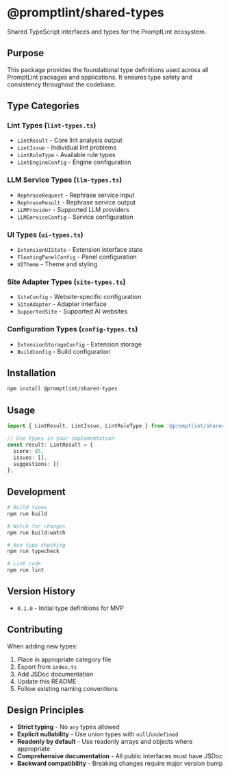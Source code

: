 # @promptlint/shared-types

Shared TypeScript interfaces and types for the PromptLint ecosystem.

## Purpose

This package provides the foundational type definitions used across all PromptLint packages and applications. It ensures type safety and consistency throughout the codebase.

## Type Categories

### Lint Types (`lint-types.ts`)
- `LintResult` - Core lint analysis output
- `LintIssue` - Individual lint problems  
- `LintRuleType` - Available rule types
- `LintEngineConfig` - Engine configuration

### LLM Service Types (`llm-types.ts`)  
- `RephraseRequest` - Rephrase service input
- `RephraseResult` - Rephrase service output
- `LLMProvider` - Supported LLM providers
- `LLMServiceConfig` - Service configuration

### UI Types (`ui-types.ts`)
- `ExtensionUIState` - Extension interface state
- `FloatingPanelConfig` - Panel configuration
- `UITheme` - Theme and styling

### Site Adapter Types (`site-types.ts`)
- `SiteConfig` - Website-specific configuration
- `SiteAdapter` - Adapter interface
- `SupportedSite` - Supported AI websites

### Configuration Types (`config-types.ts`)
- `ExtensionStorageConfig` - Extension storage
- `BuildConfig` - Build configuration  

## Installation

```bash
npm install @promptlint/shared-types
```

## Usage

```typescript
import { LintResult, LintIssue, LintRuleType } from '@promptlint/shared-types';

// Use types in your implementation
const result: LintResult = {
  score: 85,
  issues: [],
  suggestions: []
};
```

## Development

```bash
# Build types
npm run build

# Watch for changes  
npm run build:watch

# Run type checking
npm run typecheck

# Lint code
npm run lint
```

## Version History

- `0.1.0` - Initial type definitions for MVP

## Contributing

When adding new types:

1. Place in appropriate category file
2. Export from `index.ts`  
3. Add JSDoc documentation
4. Update this README
5. Follow existing naming conventions

## Design Principles

- **Strict typing** - No `any` types allowed
- **Explicit nullability** - Use union types with `null`/`undefined`
- **Readonly by default** - Use readonly arrays and objects where appropriate
- **Comprehensive documentation** - All public interfaces must have JSDoc
- **Backward compatibility** - Breaking changes require major version bump